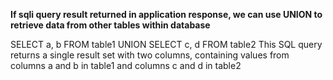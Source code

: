 **If sqli query result returned in application response, we can use UNION to retrieve data from other tables within database**

SELECT a, b FROM table1 UNION SELECT c, d FROM table2
This SQL query returns a single result set with two columns, containing values from columns a and b in table1 and columns c and d in table2

